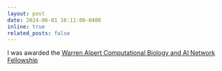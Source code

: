 ```yaml
---
layout: post
date: 2024-06-01 16:11:00-0400
inline: true
related_posts: false
---
```


I was awarded the [Warren Alpert Computational Biology and AI Network Fellowship](https://www.uclahealth.org/news/release/ucla-receives-46-million-grant-warren-alpert-foundation)
